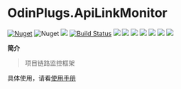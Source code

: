 # OdinPlugs.ApiLinkMonitor

[![Nuget](https://img.shields.io/nuget/v/OdinPlugs.ApiLinkMonitor)](https://www.nuget.org/packages/OdinPlugs.ApiLinkMonitor/) ![Nuget](https://img.shields.io/nuget/dt/OdinPlugs.ApiLinkMonitor) ![](https://img.shields.io/badge/version-1.1.0-brightgreen.svg) [![Build Status](https://travis-ci.com/odinsam/OdinPlugs.ApiLinkMonitor.svg?branch=master)](https://travis-ci.com/odinsam/OdinPlugs.ApiLinkMonitor) ![](https://img.shields.io/github/issues/odinsam/OdinPlugs.OdinHostedService) ![](https://img.shields.io/github/issues/odinsam/OdinPlugs.ApiLinkMonitor) ![](https://img.shields.io/github/forks/odinsam/OdinPlugs.ApiLinkMonitor) ![](https://img.shields.io/github/stars/odinsam/OdinPlugs.ApiLinkMonitor) ![](https://img.shields.io/badge/platform-.Net_Core_5.0-brightgreen.svg) ![](https://img.shields.io/github/license/odinsam/OdinPlugs.ApiLinkMonitor) [![](https://img.shields.io/badge/Blog-odinsam.com-blue.svg)](https://odinsam.com)

**简介**

> 项目链路监控框架

具体使用，请看[使用手册](https://github.com/odinsam/OdinPlugs.ApiLinkMonitor/blob/master/doc/ApiLinkMonitor.md)
